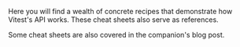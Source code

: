 Here you will find a wealth of concrete recipes that demonstrate how Vitest's API works. These cheat sheets also serve as references.

Some cheat sheets are also covered in the companion's blog post.
